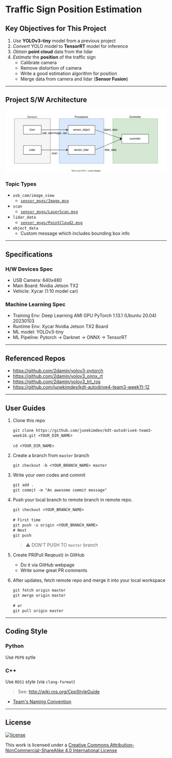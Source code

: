 # Traffic Sign Position Estimation

## Key Objectives for This Project

1. _Use_ **YOLOv3-tiny** model from a previous project
1. _Convert_ YOLO model to **TensorRT** model for inference
1. _Obtain_ **point cloud** data from the lidar
1. _Estimate_ the **position** of the traffic sign
   - Calibrate camera
   - Remove distortion of camera
   - Write a good estimation algorithm for position
   - Merge data from camera and lidar (**Sensor Fusion**)

---

## Project S/W Architecture

![architecture](architecture.svg)

### Topic Types

- `usb_cam/image_view`
  - [`sensor_msgs/Image.msg`](http://docs.ros.org/en/api/sensor_msgs/html/msg/Image.html)
- `scan`
  - [`sensor_msgs/LaserScan.msg`](http://docs.ros.org/en/api/sensor_msgs/html/msg/LaserScan.html)
- `lidar_data`
  - [`sensor_msgs/PointCloud2.msg`](http://docs.ros.org/en/api/sensor_msgs/html/msg/PointCloud2.html)
- `object_data`
  - Custom message which includes bounding box info

---

## Specifications

### H/W Devices Spec

- USB Camera: 640x480
- Main Board: Nvidia Jetson TX2
- Vehicle: Xycar (1:10 model car)

### Machine Learning Spec

- Training Env: Deep Learning AMI GPU PyTorch 1.13.1 (Ubuntu 20.04) 20230103
- Runtime Env: Xycar Nvidia Jetson TX2 Board
- ML model: YOLOv3-tiny
- ML Pipeline: Pytorch -> Darknet -> ONNX -> TensorRT

---

## Referenced Repos

- <https://github.com/2damin/yolov3-pytorch>
- <https://github.com/2damin/yolov3_onnx_rt>
- <https://github.com/2damin/yolov3_trt_ros>
- <https://github.com/junekimdev/kdt-autodrive4-team3-week11-12>

---

## User Guides

1. Clone this repo

   ```shell
   git clone https://github.com/junekimdev/kdt-autodrive4-team3-week16.git <YOUR_DIR_NAME>

   cd <YOUR_DIR_NAME>
   ```

1. Create a branch from `master` branch

   ```shell
   git checkout -b <YOUR_BRANCH_NAME> master
   ```

1. Write your own codes and commit

   ```shell
   git add .
   git commit -m "An awesome commit message"
   ```

1. Push your local branch to remote branch in remote repo.

   ```shell
   git checkout <YOUR_BRANCH_NAME>

   # First time
   git push -u origin <YOUR_BRANCH_NAME>
   # Next
   git push
   ```

   > ⚠️ DON'T PUSH TO `master` branch

1. Create PR(Pull Reqeust) in GitHub

   - Do it via GitHub webpage
   - Write some great PR comments

1. After updates, fetch remote repo and merge it into your local workspace

   ```shell
   git fetch origin master
   git merge origin master

   # or
   git pull origin master
   ```

---

## Coding Style

### Python

Use `PEP8` sytle

### C++

Use `ROS1` style (via `clang-format`)

> See: <http://wiki.ros.org/CppStyleGuide>

- [Team's Naming Convention](naming_convention.md)

---

## License

[![license](https://i.creativecommons.org/l/by-nc-sa/4.0/88x31.png)](http://creativecommons.org/licenses/by-nc-sa/4.0/)

This work is licensed under a [Creative Commons Attribution-NonCommercial-ShareAlike 4.0 International License](http://creativecommons.org/licenses/by-nc-sa/4.0/)
